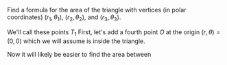 Find a formula for the area of the triangle with vertices (in polar coordinates) $(r_1,\theta_1)$, $(r_2, \theta_2)$, and $(r_3,\theta_3)$.

We'll call these points $T_{1}$
First, let's add a fourth point $O$ at the origin $(r, \theta) = (0,0)$ which we will assume is inside the triangle.

Now it will likely be easier to find the area between 
